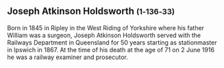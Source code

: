 ## Joseph Atkinson Holdsworth <small>(1‑136‑33)</small>

Born in 1845 in Ripley in the West Riding of Yorkshire where his father William was a surgeon, Joseph Atkinson Holdsworth served with the Railways Department in Queensland for 50 years starting as stationmaster in Ipswich in 1867. At the time of his death at the age of 71 on 2 June 1916 he was a railway examiner and prosecutor.
